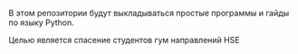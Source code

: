 В этом репозитории будут выкладываться простые программы и гайды по языку Python. 

Целью является спасение студентов гум направлений HSE
